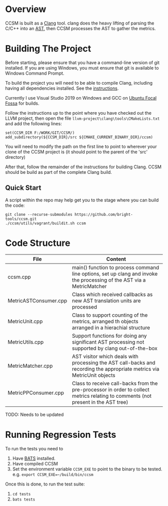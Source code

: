 Overview
========

CCSM is built as a [Clang](http://clang.llvm.org/) tool.  clang does the heavy
lifting of parsing the C/C++ into an [AST](https://en.wikipedia.org/wiki/Abstract_syntax_tree), 
then CCSM processes the AST to gather the metrics.

Building The Project
====================

Before starting, please ensure that you have a command-line version of git
installed.  If you are using Windows, you must ensure that git is available 
to Windows Command Prompt.

To build the project you will need to be able to compile Clang, including having
all dependencies installed.  See the 
[instructions](http://clang.llvm.org/get_started.html).  

Currently I use Visual Studio 2019 on Windows and GCC on
[Ubuntu Focal Fossa](http://releases.ubuntu.com/20.04/) for builds.

Follow the instructions up to the point where you have checked out the LLVM project, 
then open the file `llvm-project\clang\tools\CMakeLists.txt` and add 
the following lines:

    set(CCSM_DIR F:/WORK/GIT/CCSM/)
    add_subdirectory(${CCSM_DIR}/src ${CMAKE_CURRENT_BINARY_DIR}/ccsm)

You will need to modify the path on the first line to point to wherever your clone
of the CCSM project is (it should point to the parent of the 'src' directory)

After that, follow the remainder of the instructions for building Clang.  CCSM
should be build as part of the complete Clang build.

Quick Start
-----------

A script within the repo may help get you to the stage where you can build the code:

```
git clone --recurse-submodules https://github.com/bright-tools/ccsm.git
./ccsm/utils/vagrant/buildit.sh ccsm
```

Code Structure
==============

File                  | Content
----------------------|--------
ccsm.cpp              | main() function to process command line options, set up clang and invoke the processing of the AST via a MetricMatcher
MetricASTConsumer.cpp | Class which received callbacks as new AST translation units are processed 
MetricUnit.cpp        | Class to support counting of the metrics, arranged th objects arranged in a hierachial structure
MetricUtils.cpp       | Support functions for doing any significant AST processing not supported by clang out-of-the-box
MetricMatcher.cpp     | AST visitor which deals with processing the AST call-backs and recording the appropriate metrics via MetricUnit objects
MetricPPConsumer.cpp  | Class to receive call-backs from the pre-processor in order to collect metrics relating to comments (not present in the AST tree)

TODO: Needs to be updated

Running Regression Tests
========================

To run the tests you need to
1. Have [BATS](https://github.com/bats-core/bats-core) installed.
1. Have compiled CCSM
1. Set the environment variable `CCSM_EXE` to point to the binary to be tested.  e.g. `export CCSM_EXE=~/build/bin/ccsm`

Once this is done, to run the test suite:

1. `cd tests`
1. `bats tests`